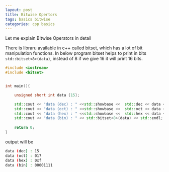 ```yaml
---
layout: post
title: Bitwise Opertors
tags: basics bitwise
categories: cpp basics
---
```

Let me explain Bitwise Operators in detail

There is libraru available in c++ called bitset, which has a lot of bit manipulation functions.
In below program bitset helps to print in bits `std::bitset<8>(data)`, instead of 8 if we give 16 it will print 16 bits.

```cpp
#include <iostream>
#include <bitset>


int main(){

    unsigned short int data {15};

    std::cout << "data (dec) : " <<std::showbase <<  std::dec << data << std::endl;
    std::cout << "data (oct) : " <<std::showbase <<  std::oct << data << std::endl;
    std::cout << "data (hex) : " <<std::showbase <<  std::hex << data << std::endl;
    std::cout << "data (bin) : " << std::bitset<8>(data) << std::endl;
   
    return 0;
}
```
output will be

```bash
data (dec) : 15
data (oct) : 017
data (hex) : 0xf
data (bin) : 00001111
```
